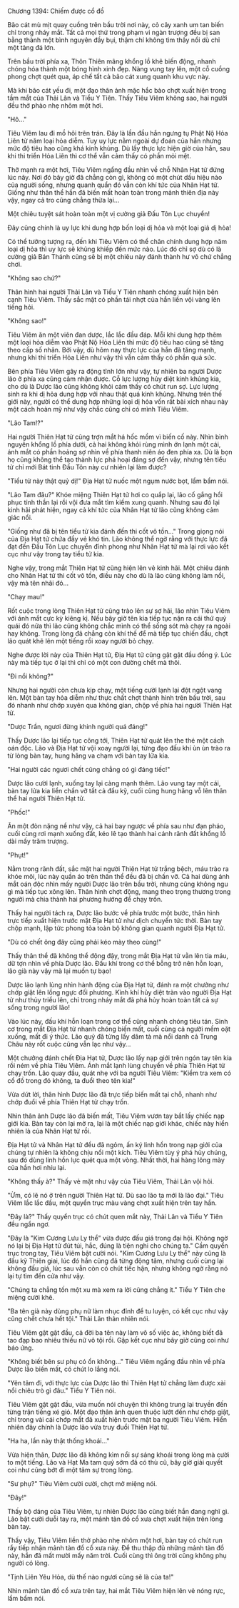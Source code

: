 




Chương 1394: Chiếm được cổ đồ


Bão cát mù mịt quay cuồng trên bầu trời nơi này, cỏ cây xanh um tan biến chỉ trong nháy mắt. Tất cả mọi thứ trong phạm vi ngàn trượng đều bị san bằng thành một bình nguyên đầy bụi, thậm chí không tìm thấy nổi dù chỉ một tảng đá lớn.

Trên bầu trời phía xa, Thôn Thiên mãng khổng lồ khẽ biến động, nhanh chóng hóa thành một bóng hình xinh đẹp. Nàng vung tay lên, một cỗ cuồng phong chợt quét qua, áp chế tất cả bão cát xung quanh khu vực này.

Mà khi bão cát yếu đi, một đạo thân ảnh mặc hắc bào chợt xuất hiện trong tầm mắt của Thải Lân và Tiểu Y Tiên. Thấy Tiêu Viêm không sao, hai người đều thở phào nhẹ nhõm một hơi.

"Hô…"

Tiêu Viêm lau đi mồ hôi trên trán. Đây là lần đầu hắn ngưng tụ Phật Nộ Hỏa Liên từ năm loại hỏa diễm. Tuy uy lực nằm ngoài dự đoán của hắn nhưng mức độ tiêu hao cũng khá kinh khủng. Dù lấy thực lực hiện giờ của hắn, sau khi thi triển Hỏa Liên thì cơ thể vẫn cảm thấy có phần mỏi mệt.

Thở mạnh ra một hơi, Tiêu Viêm ngẩng đầu nhìn về chỗ Nhân Hạt tử đứng lúc nãy. Nơi đó bây giờ đã chẳng còn gì, không có một chút dấu hiệu nào của người sống, nhưng quanh quẩn đó vẫn còn khí tức của Nhân Hạt tử. Giống như thân thể hắn đã biến mất hoàn toàn trong mảnh thiên địa này vậy, ngay cả tro cũng chẳng thừa lại…

Một chiêu tuyệt sát hoàn toàn một vị cường giả Đấu Tôn Lục chuyển!

Đây cũng chính là uy lực khi dung hợp bốn loại dị hỏa và một loại giả dị hỏa!

Có thể tưởng tượng ra, đến khi Tiêu Viêm có thể chân chính dung hợp năm loại dị hỏa thì uy lực sẽ khủng khiếp đến mức nào. Lúc đó chỉ sợ dù có là cường giả Bán Thánh cũng sẽ bị một chiêu này đánh thành hư vô chứ chẳng chơi.

"Không sao chứ?"

Thân hình hai người Thải Lân và Tiểu Y Tiên nhanh chóng xuất hiện bên cạnh Tiêu Viêm. Thấy sắc mặt có phần tái nhợt của hắn liền vội vàng lên tiếng hỏi.

"Không sao!"

Tiêu Viêm ăn một viên đan dược, lắc lắc đầu đáp. Mỗi khi dung hợp thêm một loại hỏa diễm vào Phật Nộ Hỏa Liên thì mức độ tiêu hao cũng sẽ tăng theo cấp số nhân. Bởi vậy, dù hôm nay thực lực của hắn đã tăng mạnh, nhưng khi thi triển Hỏa Liên như vậy thì vẫn cảm thấy có phần quá sức.

Bên phía Tiêu Viêm gây ra động tĩnh lớn như vậy, tự nhiên ba người Dược lão ở phía xa cũng cảm nhận được. Cỗ lực lượng hủy diệt kinh khủng kia, cho dù là Dược lão cũng không khỏi cảm thấy có chút run sợ. Lực lượng sinh ra khi dị hỏa dung hợp với nhau thật quá kinh khủng. Nhưng trên thế giới này, người có thể dung hợp những loại dị hỏa vốn rất bài xích nhau này một cách hoàn mỹ như vậy chắc cũng chỉ có mình Tiêu Viêm.

"Lão Tam!?"

Hai người Thiên Hạt tử cũng trợn mắt há hốc mồm vì biến cố này. Nhìn bình nguyên khổng lồ phía dưới, cả hai không khỏi rùng mình ớn lạnh một cái, ánh mắt có phần hoảng sợ nhìn về phía thanh niên áo đen phía xa. Dù là bọn họ cũng không thể tạo thành lực phá hoại đáng sợ đến vậy, nhưng tên tiểu tử chỉ mới Bát tinh Đấu Tôn này cư nhiên lại làm được?

"Tiểu tử này thật quỷ dị!" Địa Hạt tử nuốc một ngụm nước bọt, lẩm bẩm nói.

"Lão Tam đâu?" Khóe miệng Thiên Hạt tử hơi co quắp lại, lão cố gắng hồi phục tinh thần lại rồi vội đưa mắt tìm kiếm xung quanh. Nhưng sau đó lại kinh hãi phát hiện, ngay cả khí tức của Nhân Hạt tử lão cũng không cảm giác nổi.

"Giống như đã bị tên tiểu tử kia đánh đến thi cốt vô tồn…" Trong giọng nói của Địa Hạt tử chứa đầy vẻ khó tin. Lão không thể ngờ rằng với thực lực đã đạt đến Đấu Tôn Lục chuyển đỉnh phong như Nhân Hạt tử mà lại rơi vào kết cục như vậy trong tay tiểu tử kia.

Nghe vậy, trong mắt Thiên Hạt tử cũng hiện lên vẻ kinh hãi. Một chiêu đánh cho Nhân Hạt tử thi cốt vô tồn, điều này cho dù là lão cũng không làm nổi, vậy mà tên nhãi đó…

"Chạy mau!"

Rốt cuộc trong lòng Thiên Hạt tử cũng trào lên sự sợ hãi, lão nhìn Tiêu Viêm với ánh mắt cực kỳ kiêng kị. Nếu bây giờ tên kia tiếp tục nặn ra cái thứ quỷ quái đó nữa thì lão cũng không chắc mình có thể sống sót mà chạy ra ngoài hay không. Trong lòng đã chẳng còn khí thế để mà tiếp tục chiến đấu, chợt lão quát khẽ lên một tiếng rồi xoay người bỏ chạy.

Nghe được lời này của Thiên Hạt tử, Địa Hạt tử cũng gật gật đầu đồng ý. Lúc này mà tiếp tục ở lại thì chỉ có một con đường chết mà thôi.

"Đi nổi không?"

Nhưng hai người còn chưa kịp chạy, một tiếng cười lạnh lại đột ngột vang lên. Một bàn tay hỏa diễm như thực chất chợt thành hình trên bầu trời, sau đó nhanh như chớp xuyên qua không gian, chộp về phía hai người Thiên Hạt tử.

"Dược Trần, ngươi đừng khinh người quá đáng!"

Thấy Dược lão lại tiếp tục công tới, Thiên Hạt tử quát lên the thé một cách oán độc. Lão và Địa Hạt tử vội xoay người lại, từng đạo đấu khí ùn ùn trào ra từ lòng bàn tay, hung hăng va chạm với bàn tay lửa kia.

"Hai người các ngươi chết cũng chẳng có gì đáng tiếc!"

Dược lão cười lạnh, xuống tay lại càng mạnh thêm. Lão vung tay một cái, bàn tay lửa kia liền chấn vỡ tất cả đấu kỹ, cuối cùng hung hăng vỗ lên thân thể hai người Thiên Hạt tử.

"Phốc!"

Ăn một đòn nặng nề như vậy, cả hai bay ngược về phía sau như đạn pháo, cuối cùng rơi mạnh xuống đất, kéo lê tạo thành hai cánh rãnh đất khổng lồ dài mấy trăm trượng.

"Phụt!"

Nằm trong rãnh đất, sắc mặt hai người Thiên Hạt tử trắng bệch, máu trào ra khóe môi, lúc này quần áo trên thân thể đều đã bị chấn vỡ. Cả hai dùng ánh mắt oán độc nhìn mấy người Dược lão trên bầu trời, nhưng cũng không ngu gì mà tiếp tục xông lên. Thân hình chợt động, mang theo trọng thương trong người mà chia thành hai phương hướng để chạy trốn.

Thấy hai người tách ra, Dược lão bước về phía trước một bước, thân hình trực tiếp xuất hiện trước mặt Địa Hạt tử như dịch chuyển tức thời. Bàn tay chộp mạnh, lập tức phong tỏa toàn bộ không gian quanh người Địa Hạt tử.

"Dù có chết ông đây cũng phải kéo mày theo cùng!"

Thấy thân thể đã không thể động đậy, trong mắt Địa Hạt tử vằn lên tia máu, dữ tợn nhìn về phía Dược lão. Đấu khí trong cơ thể bỗng trở nên hỗn loạn, lão già này vậy mà lại muốn tự bạo!

Dược lão lạnh lùng nhìn hành động của Địa Hạt tử, đánh ra một chưởng như chớp giật lên lồng ngực đối phương. Kình khí hủy diệt tràn vào người Địa Hạt tử như thủy triều lên, chỉ trong nháy mắt đã phá hủy hoàn toàn tất cả sự sống trong người lão!

Vào lúc này, đấu khí hỗn loạn trong cơ thể cũng nhanh chóng tiêu tán. Sinh cơ trong mắt Địa Hạt tử nhanh chóng biến mất, cuối cùng cả người mềm oặt xuống, mất đi ý thức. Lão quỷ đã từng lấy dâm tà mà nổi danh cả Trung Châu này rốt cuộc cũng vẫn lạc như vậy…

Một chưởng đánh chết Địa Hạt tử, Dược lão lấy nạp giới trên ngón tay tên kia rồi ném về phía Tiêu Viêm. Ánh mắt lạnh lùng chuyển về phía Thiên Hạt tử chạy trốn. Lão quay đầu, quát nhẹ với ba người Tiêu Viêm: "Kiểm tra xem có cổ đồ trong đó không, ta đuổi theo tên kia!"

Vừa dứt lời, thân hình Dược lão đã trực tiếp biến mất tại chỗ, nhanh như chớp đuổi về phía Thiên Hạt tử chạy trốn.

Nhìn thân ảnh Dược lão đã biến mất, Tiêu Viêm vươn tay bắt lấy chiếc nạp giới kia. Bàn tay còn lại mở ra, lại là một chiếc nạp giới khác, chiếc này hiển nhiên là của Nhân Hạt tử rồi.

Địa Hạt tử và Nhân Hạt tử đều đã ngỏm, ấn ký linh hồn trong nạp giới của chúng tự nhiên là không chịu nổi một kích. Tiêu Viêm tùy ý phá hủy chúng, sau đó dùng linh hồn lực quét qua một vòng. Nhất thời, hai hàng lông mày của hắn hơi nhíu lại.

"Không thấy à?" Thấy vẻ mặt như vậy của Tiêu Viêm, Thải Lân vội hỏi.

"Ừm, có lẽ nó ở trên người Thiên Hạt tử. Dù sao lão ta mới là lão đại." Tiêu Viêm lắc lắc đầu, một quyển trục màu vàng chợt xuất hiện trên tay hắn.

"Đây là?" Thấy quyển trục có chút quen mắt này, Thải Lân và Tiểu Y Tiên đều ngẩn ngơ.

"Đây là "Kim Cương Lưu Ly thể" vừa được đấu giá trong đại hội. Không ngờ nó lại bị Địa Hạt tử đút túi, hắc, đúng là tiện nghi cho chúng ta." Cầm quyển trục trong tay, Tiêu Viêm bật cười nói. "Kim Cương Lưu Ly thể" này cũng là đấu kỹ Thiên giai, lúc đó hắn cũng đã từng động tâm, nhưng cuối cùng lại không đấu giá, lúc sau vẫn còn có chút tiếc hận, nhưng không ngờ rằng nó lại tự tìm đến cửa như vậy.

"Chúng ta chẳng tốn một xu mà xem ra lời cũng chẳng ít." Tiểu Y Tiên che miệng cười khẽ.

"Ba tên già này dùng phụ nữ làm nhục đỉnh để tu luyện, có kết cục như vậy cũng chết chưa hết tội." Thải Lân thản nhiên nói.

Tiêu Viêm gật gật đầu, cả đời ba tên này làm vô số việc ác, không biết đã tao đạp bao nhiêu thiếu nữ vô tội rồi. Gặp kết cục như bây giờ cũng coi như báo ứng.

"Không biết bên sư phụ có ổn không…" Tiêu Viêm ngẩng đầu nhìn về phía Dược lão biến mất, có chút lo lắng nói.

"Yên tâm đi, với thực lực của Dược lão thì Thiên Hạt tử chẳng làm được xài nổi chiêu trò gì đâu." Tiểu Y Tiên nói.

Tiêu Viêm gật gật đầu, vừa muốn nói chuyện thì không trung lại truyền đến từng trận tiếng xé gió. Một đạo thân ảnh quen thuộc lướt đến như chớp giật, chỉ trong vài cái chớp mắt đã xuất hiện trước mặt ba người Tiêu Viêm. Hiển nhiên đây chính là Dược lão vừa truy đuổi Thiên Hạt tử.

"Ha ha, lần này thật thống khoái…"

Vừa hiện thân, Dược lão đã không kìm nổi sự sảng khoái trong lòng mà cười to một tiếng. Lão và Hạt Ma tam quỷ sớm đã có thù cũ, bây giờ giải quyết coi như cũng bớt đi một tâm sự trong lòng.

"Sư phụ?" Tiêu Viêm cười cười, chợt mở miệng nói.

"Đây!"

Thấy bộ dáng của Tiêu Viêm, tự nhiên Dược lão cũng biết hắn đang nghĩ gì. Lão bật cười duỗi tay ra, một mảnh tàn đồ cổ xưa chợt xuất hiện trên lòng bàn tay.

Thấy vậy, Tiêu Viêm liền thở phào nhẹ nhõm một hơi, bàn tay có chút run rẩy tiếp nhận mảnh tàn đồ cổ xưa này. Để thu thập đủ những mảnh tàn đồ này, hắn đã mất mười mấy năm trời. Cuối cùng thì ông trời cũng không phụ người có lòng.

"Tịnh Liên Yêu Hỏa, dù thế nào ngươi cũng sẽ là của ta!"

Nhìn mảnh tàn đồ cổ xưa trên tay, hai mắt Tiêu Viêm hiện lên vẻ nóng rực, lẩm bẩm nói.






